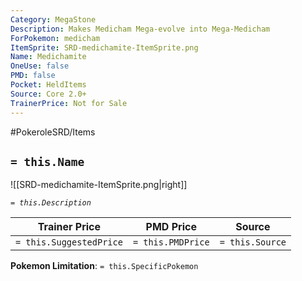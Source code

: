 ```yaml
---
Category: MegaStone
Description: Makes Medicham Mega-evolve into Mega-Medicham
ForPokemon: medicham
ItemSprite: SRD-medichamite-ItemSprite.png
Name: Medichamite
OneUse: false
PMD: false
Pocket: HeldItems
Source: Core 2.0+
TrainerPrice: Not for Sale
---
```


#PokeroleSRD/Items

## `= this.Name`

![[SRD-medichamite-ItemSprite.png|right]]

*`= this.Description`*

| Trainer Price           | PMD Price         | Source | 
| ----------------------- | ----------------- | ------ |
| `= this.SuggestedPrice` | `= this.PMDPrice` | `= this.Source`

**Pokemon Limitation**: `= this.SpecificPokemon`
